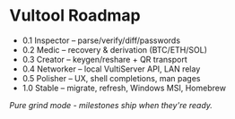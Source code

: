 # Vultool Roadmap

- 0.1 Inspector  – parse/verify/diff/passwords
- 0.2 Medic      – recovery & derivation (BTC/ETH/SOL)
- 0.3 Creator    – keygen/reshare + QR transport
- 0.4 Networker  – local VultiServer API, LAN relay
- 0.5 Polisher   – UX, shell completions, man pages
- 1.0 Stable     – migrate, refresh, Windows MSI, Homebrew

*Pure grind mode - milestones ship when they're ready.*
